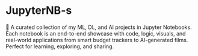 # JupyterNB-s
🚀 A curated collection of my ML, DL, and AI projects in Jupyter Notebooks. Each notebook is an end-to-end showcase with code, logic, visuals, and real-world applications from smart budget trackers to AI-generated films. Perfect for learning, exploring, and sharing.
